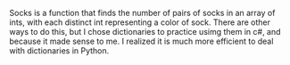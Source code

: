 Socks is a function that finds the number of pairs of socks in an array of ints, with each distinct int representing a color of sock. There are other ways to do this, but I chose dictionaries to practice usimg them in c#, and because it made sense to me. I realized it is much more efficient to deal with dictionaries in Python.

